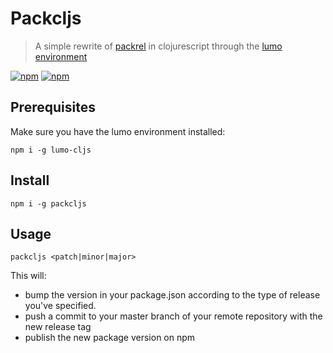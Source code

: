 # Packcljs  
> A simple rewrite of [packrel](https://github.com/MichelML/packrel) in clojurescript through the [lumo environment](https://www.npmjs.com/package/lumo-cljs)  
  
[![npm](https://img.shields.io/npm/dt/packcljs.svg)]() [![npm](https://img.shields.io/npm/v/packcljs.svg)]()
  
## Prerequisites  
Make sure you have the lumo environment installed:  
  
``` 
npm i -g lumo-cljs  
```  
  
## Install  
  
```  
npm i -g packcljs  
```  
  
## Usage  
  
```
packcljs <patch|minor|major>  
```  
  
This will:  
- bump the version in your package.json according to the type of release you've specified.  
- push a commit to your master branch of your remote repository with the new release tag  
- publish the new package version on npm  
